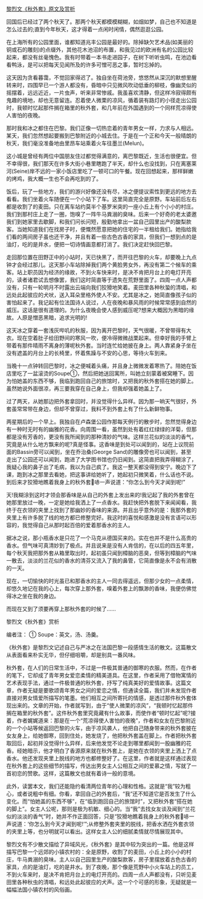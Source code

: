 [黎烈文《秋外套》原文及赏析](https://www.vrrw.net/wx/8967.html)

回国后已经过了两个秋天了。那两个秋天都模模糊糊，如烟如梦，自己也不知道是怎么过去的;直到今年秋天，这才得着一点闲时闲情，偶然逛逛公园。

在上海所有的公园里面，谁都知道兆丰公园是最好的。除掉缺欠艺术品(如美丽的铜或石的雕刻)的点缀外，其他花木池沼的布置，和我见过的欧洲有名的公园比较起来，都没有丝毫愧色。我有时带着一本书走进园子，在树下听听虫鸣，在池边看看鸭泳，是可以把每天见闻所及的许多可憎可恶之事，暂时忘掉的。

这天因为贪看暮霭，不觉回家得迟了。独自坐在荷池旁，悠悠然从深沉的默想里醒转来时，四围早已一个游人都没有，昏暗中只见微风吹动低垂的柳枝，像幽灵似的摇摆着，远远近近，一片虫声，听来非常惨戚。我虽喜欢清静，但这样冷寂得颇有鬼趣的境地，却也无意留连。忍着使人微栗的凉风，循着装有路灯的小径走出公园时，我顿时忆起那件搁在箱里的秋外套，和几年前在外国遇到的一个同样荒凉得使人害怕的夜晚。

那时我和冰之都住在巴黎。我们正像一切热恋着的青年男女一样，力求与人相远。某天，我们忽然想起要搬到巴黎附近的小城去住。于是在一个正和今天一般晴朗的秋天，我们毫没准备地由里昂车站乘着火车往墨兰(Melun)。



这小城是曾经有两位中国朋友住过都觉得满意的，离巴黎既近，生活也很便宜。但不幸得很，我们那天在许多大街小巷里瞎跑了半天，却什么也没找到，只在离塞莱河(Seine)岸不远的一家小饭店里吃了一顿可口的午餐。现在回想起来，那样鲜嫩的烤鸡，我大概一生也不会再吃到的了。

饭后，玩了一些地方，我们的游兴好像还没有尽，冰之便提议索性到更远的地方去看看。我们坐着火车随便在一个小站下了车。这里简直完全是原野。车站前后左右都是收割了的麦田。只在离车站约莫半个基罗米突的一座小丘上有个小小的村庄。我们到那村庄上走了一圈，饱嗅了一阵牛马粪溺的臭味。后来一个好奇的老太婆邀我们到她家里去歇脚，和我们问长问短，殷勤地拿出一盆自己园里出产的酸梨款客。当她知道我们在找房子时，便慨然愿意把她的住宅的一半租给我们。她指给我们看的两间房子虽也还干净，并且有着一些古色古香的家具，但我们一想到点的是油灯，吃的是井水，便把一切诗情画意都打消了。我们决定赶快回巴黎。

走回那位置在田野正中的小站时，天已快黑了，而开往巴黎的火车，却要晚上九点钟才会经过那儿。这天那小车站除掉我们两个黄脸男女外，再没有第二个候车的乘客。站上职员因为经济的缘故，不到火车快来时，是决不肯把月台上的电灯开亮的，读者诸君试去想像罢，我们这时简直等于遗失在荒野里面了。四周一点人声都没有，只有一轮明月不时露出云端向我们狡猾地笑着。麦田里各种秋蛩的清唱，和远处此起彼应的犬吠，送入耳朵里格外使人不安。尤其是冰之，她简直像孩子似的害怕起来了。我记起有位法国诗人说过，人在夜晚和暴风雨的时候常常感到自然的威压。这话是很有道理的。为什么夜晚会使人感到威压呢?想来大概因为黑暗的缘故。人原是憎恶黑暗，追求光明的!

这天冰之穿着一套浅灰哔叽的秋服，因为离开巴黎时，天气很暖，不曾带得有大衣。现在空着肚子给田野间的寒风一吹，便冷得微微战栗起来。但幸好我的手臂上带着有那件晴雨不离身的薄呢秋外套。当时连忙给她披在身上。两人靠紧身子坐在没有遮盖的月台上的长椅里，怀着焦躁与不安的心思，等待火车到来。

当晚十一点钟转回巴黎时，冰之便喊着头痛，并且身上微微发着寒热了。陪她在饭店里吃了一盆滚烫的Soupe①，然后把她送回寓所，叫她立刻蒙着被窝睡下。因为怕她盖的东西不够，我临到跑回自己的旅馆时，又把我的秋外套搭在她的脚上。虽然她说外面很凉，再三要我穿在自己身上，但我却强着她盖上了。

过了两天，从她那边把外套拿回时，并没觉得什么异样。因为那一晌天气很好，外套虽常常带在身边，但却不曾穿过，我料不到外套上有了什么新鲜物事。

两星期后的一个早上。我独自在卢森堡公园作那每天例行的散步时，忽然觉得身边有一种时无时有的幽雅的花香。向周围一看，虽然到处有着红红绿绿的洋菊，但那都是没有芳香的，更没有我所闻到的那种清妙的气味。这样兰花似的淡淡的香气，究竟是从什么地方飘来的呢?真是怪事。这香味是到处可以闻到的，站在上议院前面的Bassin旁可以闻到，坐在乔治桑(George Sand)的雕像旁也可以闻到，甚至走出了公园还可以闻到，跑进了大学图书馆也仍旧闻到。这简直把我弄得糊涂了，我疑心我的鼻子出了毛病，我以为自己疯了。我这一整天都没得到安宁。晚边下了课，跑到冰之那里去看她，把这事讲给她听了，她起初只微笑着，什么话也不说。到后来才狡猾地瞧着我身上的秋外套哧一声说道：“你怎么到今天才闻到呢!”

天!我糊涂到这时才领会那香味是从自己的外套上发出来的!我记起了我的外套曾在她那里放过一晚，一定是她给我洒上了一点香水。我赶快把外套脱下来闻闻看，我终于在衣领的夹里上找到了那幽妙的香味的来源。并且出乎意外的是：我那外套的夹里上有许多脱了线的地方都已修整完好。我这时的喜悦和感激是没有言语可以形容的，我觉得自己从那时起百倍的爱着那香水的主人。

据冰之说，那小瓶香水是只花了一个马克从德国买来的。实在也并不是什么高贵的香水。但气味可真清妙到了极点。并且说来是没有人肯信的，在以后的四五年里，每个秋天我把那外套从箱里取出时，起初虽只闻到樟脑的恶臭，但等到樟脑的气味一散去，淡淡的兰花似的香水的清芬又流入了我的鼻管，它简直像是永不会有消散的一天。

现在，一切愉快的时光虽已和那香水的主人一同去得遥远，但那少女的一点柔情，却悠久地记在我的心上，每次穿上那外套，嗅着外套上的飘渺的香味，我便仿佛觉得冰之坐在我的身边。

而现在又到了须要再穿上那秋外套的时候了……

黎烈文《秋外套》赏析

编者注： ① Soupe：英文，汤、汤羹。

《秋外套》是黎烈文记述自己与严冰之在法国巴黎一段感情生活的散文。这篇散文从表面看来朴实无华，但仔细咀嚼，却是别具一番风味。

秋外套，在人们的日常生活中，不过是一件极其普通的御寒的衣服。然而，在作者的笔下，它却成了青年男女爱恋柔情的精美道具。在这里，作者采用了借物寓情的艺术表现手法，通过一件极普通的秋外套，抒写了纯真美好的爱情故事。这篇文章，作者无疑是要歌颂青年男女之间的爱恋之情，但通读全篇，我们并未发现作者直接对男女情爱所描写的笔墨。他们相互之间所寄托的情感，是透过那件秋外套体现出来的。文章的开始，作者就写到，由于“使人微栗的凉风”，“我顿时忆起那件搁在箱里的秋外套”。这件秋外套里究竟藏有什么故事，而使作者“顿时忆起”呢?接着，作者娓娓道来：那是在一个“荒凉得使人害怕的夜晚”，作者和女友在巴黎附近的一个小站等候返回巴黎的火车，由于凉风袭人，他把自己随身带来的秋外套披在女友身上，给她御寒，回到住处，她发烧了，他把秋外套盖在脚上。作者把秋外套取回后，起初并没觉得什么异样，后来他发觉不论走到哪里都闻到一股幽雅的花香。经她暗示，他才明白了香源原来就在秋外套上，是她在衣领的夹里上洒上了点香水。他还发现夹里上脱线的地方也都修整好了。在这里，作者就是这样通过表现在秋外套上的这些细节的描写，传达出男女主人公相互之间的爱慕之情，写就了一首初恋的赞歌。这样，这篇散文也就有着诗一般的意境。

此外，读罢本文，我们还能隐约看清两位青年的心理和性格。这就是“我”较为粗心，或者说粗中有细。你看，拿回自己的外套后，“我”还不知道它是否发生了什么变化。而“怕她盖的东西不够”，在“临到跑回自己的旅馆时”，又把秋外套“搭在她的脚上”。女主人公呢，那则是极为机敏、细心的。当“我”去找女友谈及闻到“兰花似的淡淡的香气”时，她并不作正面回答，只是“狡猾地瞧着我身上的秋外套哧一声说道：‘你怎么到今天才闻到呢!’”;从修整外套夹里的脱线，把香水洒在外套衣领的夹里上等，也分明就可以看出。这样女主人公的细腻柔情就尽情展现其中。

黎烈文有不少散文描绘了异域风光，《秋外套》是其中较为突出的一篇。他是这样描写巴黎一个远郊的小镇农村的：全是原野，收割了的麦田，小丘上的小小的村庄，牛马粪溺的臭味。主人以自己园里生产的酸梨款客，房子里摆放着古色古香的家具，点的是油灯，吃的是井水。到了夜晚，那个像是荒野中小火车站上的员工，不到火车来时，是决不肯把月台上的电灯开亮的。四周一点人声都没有，只听见麦田里各种秋虫的清唱，和远处此起彼应的犬声。这一个个可感的形象，无疑就是一幅幅法国小镇农村的风俗画。

